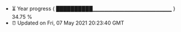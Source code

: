- ⏳ Year progress { ██████████▁▁▁▁▁▁▁▁▁▁▁▁▁▁▁▁▁▁▁▁ } 34.75 %
- ⏰ Updated on Fri, 07 May 2021 20:23:40 GMT

